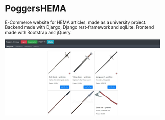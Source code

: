# PoggersHEMA
E-Commerce website for HEMA articles, made as a university project.
Backend made with Django, Django rest-framework and sqlLite.
Frontend made with Bootstrap and jQuery. 

![Screenshot of the application](/static/images/screenshot.JPG)